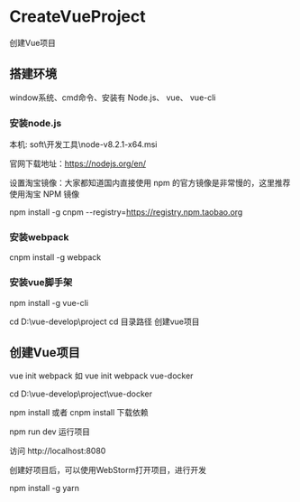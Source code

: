 # CreateVueProject

创建Vue项目

## 搭建环境

window系统、cmd命令、安装有 Node.js、 vue、 vue-cli

### 安装node.js

本机: soft\开发工具\node-v8.2.1-x64.msi

官网下载地址：https://nodejs.org/en/

设置淘宝镜像：大家都知道国内直接使用 npm 的官方镜像是非常慢的，这里推荐使用淘宝 NPM 镜像

npm install -g cnpm --registry=https://registry.npm.taobao.org

### 安装webpack

cnpm install -g webpack

### 安装vue脚手架

npm install -g vue-cli

cd D:\vue-develop\project cd 目录路径 创建vue项目

## 创建Vue项目

vue init webpack <projectName> 如 vue init webpack vue-docker

cd D:\vue-develop\project\vue-docker

npm install 或者 cnpm install 下载依赖

npm run dev 运行项目

访问 http://localhost:8080

创建好项目后，可以使用WebStorm打开项目，进行开发

npm install -g yarn

